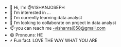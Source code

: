 - 👋 Hi, I’m @VISHANJOSEPH
- 👀 I’m interested in ...
- 🌱 I’m currently learning data analyst
- 💞️ I’m looking to collaborate on project in data analyst
- 📫 you can reach me -vishanraj058@gmail.com
- 😄 Pronouns: HE
- ⚡ Fun fact: LOVE THE WAY WHAT YOU ARE 

<!---
VISHANJOSEPH/VISHANJOSEPH is a ✨ special ✨ repository because its `README.md` (this file) appears on your GitHub profile.
You can click the Preview link to take a look at your changes.
--->
